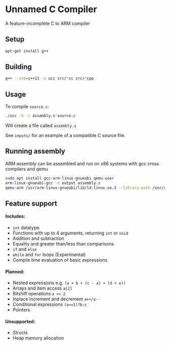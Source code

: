 # Unnamed C Compiler

A feature-incomplete C to ARM compiler

## Setup

```bash
apt-get install g++
```

## Building

```bash
g++ --std=c++11 -o ucc src/*cc src/*cpp
```

## Usage

To compile `source.c`:
```bash
./ucc -S -c assembly.s source.c
```
Will create a file called `assembly.s`

See `inputs/` for an example of a compatible C source file.

## Running assembly

ARM assembly can be assembled and run on x86 systems with gcc cross compilers and qemu

```bash
sudo apt install gcc-arm-linux-gnueabi qemu-user
arm-linux-gnueabi-gcc -o output assembly.s
qemu-arm /usr/arm-linux-gnueabi/lib/ld-linux.so.3 --library-path /usr/arm-linux-gnueabi/lib ./output
```

## Feature support
#### Includes:
* `int` datatype
* Functions with up to 4 arguments, returning `int` or `void`
* Addition and subtraction
* Equality and greater than/less than comparisons
* `if` and `else`
* `while` and `for` loops (Experimental)
* Compile time evaluation of basic expressions

#### Planned:
* Nested expressions e.g. `(a + b + (c - a) + (d + e))`
* Arrays and item access `a[2]`
* Bitshift operations `a << 2`
* Inplace increment and decrement `a++/a--`
* Conditional expressions `(a==1)?b:c`
* Pointers

#### Unsupported:
* Structs
* Heap memory allocation

